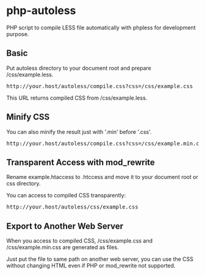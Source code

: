 php-autoless
============

PHP script to compile LESS file automatically with phpless for development purpose.

## Basic

Put autoless directory to your document root and prepare /css/example.less.

<pre>
http://your.host/autoless/compile.css?css=/css/example.css
</pre>

This URL returns compiled CSS from /css/example.less.

## Minify CSS

You can also minify the result just with '.min' before '.css'.

<pre>
http://your.host/autoless/compile.css?css=/css/example.min.css
</pre>

## Transparent Access with mod_rewrite

Rename example.htaccess to .htccess and move it to your document root or css directory.

You can access to compiled CSS transparently:

<pre>
http://your.host/autoless/css/example.css
</pre>

## Export to Another Web Server

When you access to compiled CSS, /css/example.css and /css/example.min.css are generated as files.

Just put the file to same path on another web server, you can use the CSS without changing HTML even if PHP or mod_rewrite not supported.
